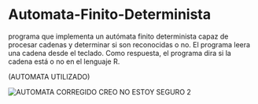 # Automata-Finito-Determinista

programa que implementa un autómata finito determinista capaz de procesar cadenas y determinar si son reconocidas o no.
El programa leera una cadena desde el teclado. Como respuesta, el programa dira si la cadena está o no en el lenguaje R.


(AUTOMATA UTILIZADO)

![AUTOMATA CORREGIDO CREO NO ESTOY SEGURO 2](https://user-images.githubusercontent.com/89149936/176050978-3bd319a2-cfd2-4d9e-8548-b1571a108b3e.JPG)
